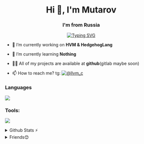 <h1 align="center">Hi 👋, I'm Mutarov</h1>
<h3 align="center">I'm from Russia</h3>

<p align='center'>
  <a href="https://git.io/typing-svg"><img src="https://readme-typing-svg.herokuapp.com?font=Consolas&weight=600&pause=1000&color=00FF00&background=000000&center=true&vCenter=true&width=435&lines=Mutarov+-+The+C+Programmer" alt="Typing SVG" /></a>
</p>

- 🔭 I’m currently working on **HVM & HedgehogLang**

- 🌱 I’m currently learning **Nothing**

- 👨‍💻 All of my projects are available at **github**(gitlab maybe soon)

- 📫 How to reach me? tg: [![@llvm_c](https://img.shields.io/badge/Telegram-@llvm-c-blue?style=flat-square&logo=telegram)](https://t.me/llvm_c)

### Languages
<p align="center">
  
![](https://skillicons.dev/icons?i=c,lua,py,md,bash&perline=3)
</p>

### Tools:
<p align="center">
  
![](https://skillicons.dev/icons?i=arch,git,vim,neovim&perline=2)
</p>

<details>
  <summary>Github Stats ⚡</summary>
  <img src="https://github-readme-stats.vercel.app/api?username=Mutarov&show_icons=true&theme=radical&rank_icon=github" alt="Mutarov's GitHub stats"></img>
  <img align=top src="https://github-readme-stats.vercel.app/api/top-langs/?username=Mutarov&langs_count=8&layout=donut-vertical&theme=radical"/>
</details>

<details>
  <summary>Friends😊</summary>

  <div id="header" align="center" style="text-align: left;">
    
  [oneon4i](https://github.com/oneon4i)
  [zero!](https://github.com/zeroqxq)
    
  </div>
</details>


